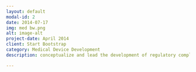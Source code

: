 ```yaml
---
layout: default
modal-id: 2
date: 2014-07-17
img: med bw.png
alt: image-alt
project-date: April 2014
client: Start Bootstrap
category: Medical Device Development
description: conceptualize and lead the development of regulatory compliant imaging, medical systems and devices from product requirements, risk management, feasibility studies, development, verification and validation to final product launch. Ensure regulatory compliance (ISO 13485), design control documentation and prototyping and testing. 

---
```

